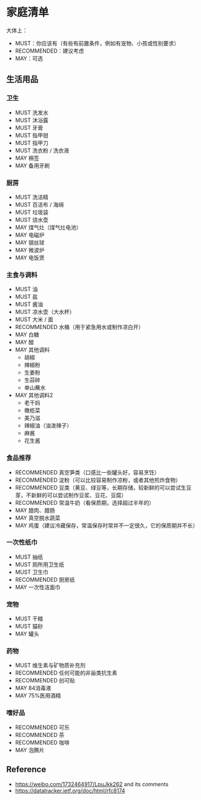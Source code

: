 # 家庭清单

大体上：
- MUST：你应该有（有些有前置条件，例如有宠物、小孩或性别要求）
- RECOMMENDED：建议考虑
- MAY：可选

## 生活用品

### 卫生

- MUST 洗发水
- MUST 沐浴露
- MUST 牙膏
- MUST 指甲钳
- MUST 指甲刀
- MUST 洗衣粉 / 洗衣液
- MAY 棉签
- MAY 备用牙刷

### 厨房

- MUST 洗洁精
- MUST 百洁布 / 海绵
- MUST 垃圾袋
- MUST 烧水壶
- MAY 煤气灶（煤气灶电池）
- MAY 电磁炉
- MAY 钢丝球
- MAY 微波炉
- MAY 电饭煲

### 主食与调料

- MUST 油
- MUST 盐
- MUST 酱油
- MUST 凉水壶（大水杯）
- MUST 大米 / 面
- RECOMMENDED 水桶（用于紧急用水或制作凉白开）
- MAY 白糖
- MAY 醋
- MAY 其他调料
  - 胡椒
  - 辣椒粉
  - 生姜粉
  - 生蒜碎
  - 单山蘸水
- MAY 其他调料2
  - 老干妈
  - 橄榄菜
  - 美乃滋
  - 辣椒油（油泼辣子）
  - 麻酱
  - 花生酱

### 食品推荐

- RECOMMENDED 真空笋类（口感比一些罐头好，容易烹饪）
- RECOMMENDED 淀粉（可以比较容易制作凉粉，或者其他煎炸食物）
- RECOMMENDED 豆类（黄豆、绿豆等，长期存储，较新鲜的可以尝试生豆芽，不新鲜的可以尝试制作豆浆、豆花、豆腐）
- RECOMMENDED 常温牛奶（看保质期，选择超过半年的）
- MAY 腊肉、腊肠
- MAY 真空脱水蔬菜
- MAY 鸡蛋（建议冷藏保存，常温保存时常并不一定很久，它的保质期并不长）

### 一次性纸巾

- MUST 抽纸
- MUST 厕所用卫生纸
- MUST 卫生巾
- RECOMMENDED 厨房纸
- MAY 一次性洁面巾

### 宠物

- MUST 干粮
- MUST 猫砂
- MAY 罐头

### 药物

- MUST 维生素与矿物质补充剂
- RECOMMENDED 任何可能的非甾类抗生素
- RECOMMENDED 创可贴
- MAY 84消毒液
- MAY 75%医用酒精

### 嗜好品

- RECOMMENDED 可乐
- RECOMMENDED 茶
- RECOMMENDED 咖啡
- MAY 泡腾片

## Reference

- https://weibo.com/1732464917/LpuJkk262 and its comments
- https://datatracker.ietf.org/doc/html/rfc8174
